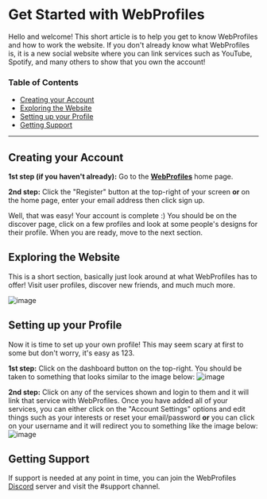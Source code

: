 # Get Started with WebProfiles

Hello and welcome! This short article is to help you get to know WebProfiles and how to work the website. If you don't already know what WebProfiles is, it is a new social website where you can link services such as YouTube, Spotify, and many others to show that you own the account!

### Table of Contents  
- [Creating your Account](#creating-your-account)  
- [Exploring the Website](#exploring-the-website)  
- [Setting up your Profile](#setup-profile)  
- [Getting Support](#getting-support)  

---

<a name="creating-your-account"/></a>
## Creating your Account

**1st step (if you haven't already):** Go to the **[WebProfiles](https://webprofiles.me)** home page.

**2nd step:** Click the "Register" button at the top-right of your screen **or** on the home page, enter your email address then click sign up.

Well, that was easy! Your account is complete :) You should be on the discover page, click on a few profiles and look at some people's designs for their profile. When you are ready, move to the next section.

<a name="creating-your-account"/></a>
## Exploring the Website

This is a short section, basically just look around at what WebProfiles has to offer! Visit user profiles, discover new friends, and much much more.

![image](https://user-images.githubusercontent.com/45861163/137757597-750b24c6-5f77-40d1-a3a3-d10b2692a7d9.png)

<a name="setup-profile"/></a>
## Setting up your Profile

Now it is time to set up your own profile! This may seem scary at first to some but don't worry, it's easy as 123.

**1st step:** Click on the dashboard button on the top-right. You should be taken to something that looks similar to the image below:
![image](https://user-images.githubusercontent.com/45861163/137759869-5e7100c4-5047-483d-b4e6-0bc84e488cad.png)

**2nd step:** Click on any of the services shown and login to them and it will link that service with WebProfiles. Once you have added all of your services, you can either click on the "Account Settings" options and edit things such as your interests or reset your email/password **or** you can click on your username and it will redirect you to something like the image below:
![image](https://user-images.githubusercontent.com/45861163/137760374-e981e88b-0d1b-433b-96af-79bd55a1b1bb.png)

<a name="getting-support"/></a>
## Getting Support
If support is needed at any point in time, you can join the WebProfiles [Discord](https://discord.gg/j6hwcDp6xN) server and visit the #support channel.
